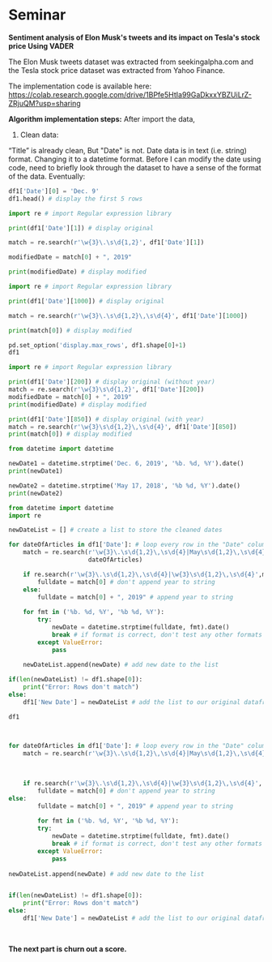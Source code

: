 # Seminar
**Sentiment analysis of Elon Musk's tweets and its impact on Tesla's stock price Using VADER**

The Elon Musk tweets dataset was extracted from seekingalpha.com and the Tesla stock price dataset was extracted from Yahoo Finance.

The implementation code is available here: https://colab.research.google.com/drive/1BPfe5HtIa99GaDkxxYBZUiLrZ-ZRjuQM?usp=sharing

**Algorithm implementation steps:**
After import the data,

1. Clean data:

“Title” is already clean, But "Date" is not. 
Date data is in text (i.e. string) format. Changing it to a datetime format.
Before I can modify the date using code, need to briefly look through the dataset to have a sense of the format of the data.
Eventually:
```python
df1['Date'][0] = 'Dec. 9'
df1.head() # display the first 5 rows

import re # import Regular expression library

print(df1['Date'][1]) # display original

match = re.search(r'\w{3}\.\s\d{1,2}', df1['Date'][1])

modifiedDate = match[0] + ", 2019"

print(modifiedDate) # display modified

import re # import Regular expression library

print(df1['Date'][1000]) # display original

match = re.search(r'\w{3}\.\s\d{1,2}\,\s\d{4}', df1['Date'][1000])

print(match[0]) # display modified

pd.set_option('display.max_rows', df1.shape[0]+1)
df1

import re # import Regular expression library

print(df1['Date'][200]) # display original (without year)
match = re.search(r'\w{3}\s\d{1,2}', df1['Date'][200])
modifiedDate = match[0] + ", 2019"
print(modifiedDate) # display modified

print(df1['Date'][850]) # display original (with year)
match = re.search(r'\w{3}\s\d{1,2}\,\s\d{4}', df1['Date'][850])
print(match[0]) # display modified

from datetime import datetime

newDate1 = datetime.strptime('Dec. 6, 2019', '%b. %d, %Y').date()
print(newDate1)

newDate2 = datetime.strptime('May 17, 2018', '%b %d, %Y').date()
print(newDate2)

from datetime import datetime
import re

newDateList = [] # create a list to store the cleaned dates

for dateOfArticles in df1['Date']: # loop every row in the "Date" column
    match = re.search(r'\w{3}\.\s\d{1,2}\,\s\d{4}|May\s\d{1,2}\,\s\d{4}|\w{3}\.\s\d{1,2}|May\s\d{1,2}', 
                      dateOfArticles)

    if re.search(r'\w{3}\.\s\d{1,2}\,\s\d{4}|\w{3}\s\d{1,2}\,\s\d{4}',match[0]):
        fulldate = match[0] # don't append year to string
    else:
        fulldate = match[0] + ", 2019" # append year to string
    
    for fmt in ('%b. %d, %Y', '%b %d, %Y'):
        try:
            newDate = datetime.strptime(fulldate, fmt).date()
            break # if format is correct, don't test any other formats
        except ValueError:
            pass
        
    newDateList.append(newDate) # add new date to the list

if(len(newDateList) != df1.shape[0]):
    print("Error: Rows don't match")
else:
    df1['New Date'] = newDateList # add the list to our original dataframe

df1



for dateOfArticles in df1['Date']: # loop every row in the "Date" column
    match = re.search(r'\w{3}\.\s\d{1,2}\,\s\d{4}|May\s\d{1,2}\,\s\d{4}|\w{3}\.\s\d{1,2}|May\s\d{1,2}', dateOfArticles)
    
    
    
    if re.search(r'\w{3}\.\s\d{1,2}\,\s\d{4}|\w{3}\s\d{1,2}\,\s\d{4}', match[0]):
        fulldate = match[0] # don't append year to string
else:
        fulldate = match[0] + ", 2019" # append year to string
        
        for fmt in ('%b. %d, %Y', '%b %d, %Y'):
        try:
            newDate = datetime.strptime(fulldate, fmt).date()
            break # if format is correct, don't test any other formats
        except ValueError:
            pass
        
newDateList.append(newDate) # add new date to the list


if(len(newDateList) != df1.shape[0]):
    print("Error: Rows don't match")
else:
    df1['New Date'] = newDateList # add the list to our original dataframe
    
    
```
**The next part is churn out a score.**


